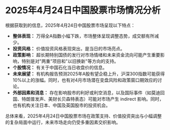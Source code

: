 
# 2025年4月24日中国股票市场情况分析

根据获取到的信息，2025年4月24日中国股票市场呈现以下特点：

*   **整体表现：** 万得全A指数小幅下跌，市场整体呈现调整态势，成交额有所减少。
*   **投资风格：** 价值投资风格表现突出，是当日的市场亮点。
*   **政策影响：** 超长期特别国债的发行对市场情绪和未来资金流向可能产生重要影响，特别是对"两重"项目和"以旧换新"等方向的支持。
*   **个股情况：** 有关于中国石化当日收盘价的信息。
*   **未来展望：** 有机构报告预测2025年A股有望企稳上升，沪深300指数可能获得10%以上的涨幅。同时，也有对4月市场潜在变盘风险和政策窗口期效应的讨论。
*   **外部因素和消息：** 存在影响股市的利好或利空消息，以及国际事件（如莫迪回国、特朗普发声、美财长贝森特表态）可能对市场产生 indirect 影响。同时，也有机构关注日本、中国及英国股市的投资机会。

总体来看，2025年4月24日中国股票市场在政策支持、价值投资突出与小幅调整的复杂局面中运行，未来市场走向仍受多重因素交织影响。
